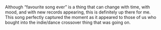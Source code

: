 Although “favourite song ever” is a thing that can change with time, with mood, and with new records appearing, this is definitely up there for me. This song perfectly captured the moment as it appeared to those of us who bought into the indie/dance crossover thing that was going on.
